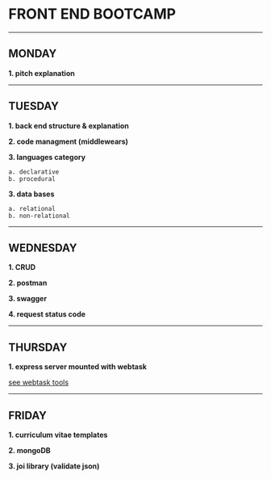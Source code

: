 # FRONT END BOOTCAMP
---

## MONDAY

**1. pitch explanation**

---
## TUESDAY

**1. back end structure & explanation**

**2. code managment (middlewears)**

**3. languages category**

    a. declarative
    b. procedural

**3. data bases**

    a. relational
    b. non-relational

---
## WEDNESDAY

**1. CRUD**

**2. postman**

**3. swagger**

**4. request status code**

---
## THURSDAY

**1. express server mounted with webtask**

[see webtask tools](https://github.com/auth0/webtask-tools)

---
## FRIDAY

**1. curriculum vitae templates**

**2. mongoDB**

**3. joi library (validate json)**





